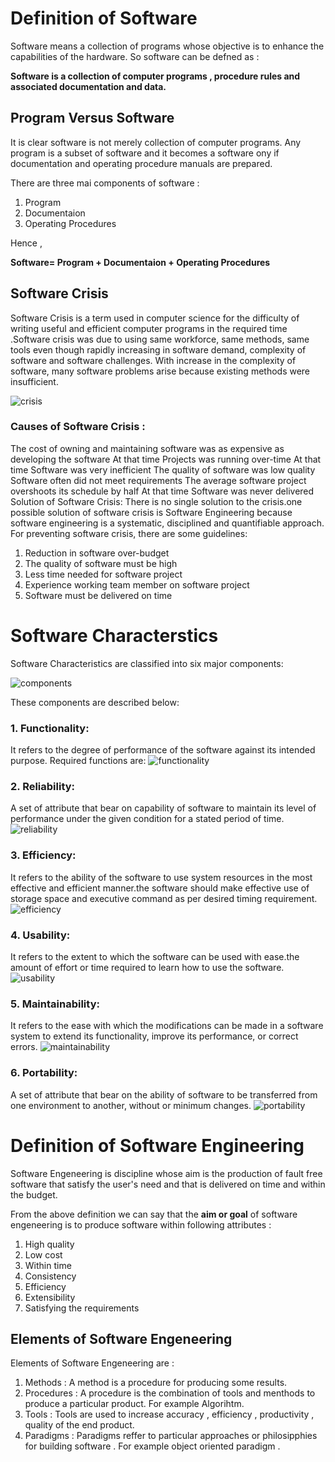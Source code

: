 #  Definition of Software

Software means a collection of programs whose objective is to enhance the capabilities of the hardware. So software can be defned  as :

**Software is a collection of computer programs , procedure rules and associated documentation and data.**

## Program Versus Software
It is clear software is not merely collection of computer programs. Any program is a subset of software and it becomes a software ony if documentation and operating procedure manuals are prepared.

There are three mai components of software :

1. Program 
2. Documentaion
3. Operating Procedures

Hence ,

**Software= Program + Documentaion + Operating Procedures**

## Software Crisis
Software Crisis is a term used in computer science for the difficulty of writing useful and efficient computer programs in the required time .Software crisis was due to using same workforce, same methods, same tools even though rapidly increasing in software demand, complexity of software and software challenges. With increase in the complexity of software, many software problems arise because existing methods were insufficient.

![crisis](https://media.geeksforgeeks.org/wp-content/uploads/20190318213021/Untitled-Diagram-35.png)

### Causes of Software Crisis :

The cost of owning and maintaining software was as expensive as developing the software
At that time Projects was running over-time
At that time Software was very inefficient
The quality of software was low quality
Software often did not meet requirements
The average software project overshoots its schedule by half
At that time Software was never delivered
Solution of Software Crisis:
There is no single solution to the crisis.one possible solution of software crisis is Software Engineering because software engineering is a systematic, disciplined and quantifiable approach. For preventing software crisis, there are some guidelines:

1. Reduction in software over-budget
2. The quality of software must be high
3. Less time needed for software project
4. Experience working team member on software project
5. Software must be delivered on time

# Software Characterstics
Software Characteristics are classified into six major components:

![components](https://media.geeksforgeeks.org/wp-content/uploads/20190321145114/Untitled-Diagram-91.png)

These components are described below:

### 1. Functionality:
It refers to the degree of performance of the software against its intended purpose.
Required functions are:
![functionality](https://media.geeksforgeeks.org/wp-content/uploads/20190321135958/Untitled-Diagram31.png)

### 2. Reliability:
A set of attribute that bear on capability of software to maintain its level of performance under the given condition for a stated period of time.
![reliability](https://media.geeksforgeeks.org/wp-content/uploads/20190321141051/Untitled-Diagram-42.png)
### 3. Efficiency:
It refers to the ability of the software to use system resources in the most effective and efficient manner.the software should make effective use of storage space and executive command as per desired timing requirement.
![efficiency](https://media.geeksforgeeks.org/wp-content/uploads/20190321141051/Untitled-Diagram-42.png)

### 4. Usability:
It refers to the extent to which the software can be used with ease.the amount of effort or time required to learn how to use the software.
![usability](https://media.geeksforgeeks.org/wp-content/uploads/20190321142138/Untitled-Diagram-61.png)

### 5. Maintainability:
It refers to the ease with which the modifications can be made in a software system to extend its functionality, improve its performance, or correct errors.
![maintainability](https://media.geeksforgeeks.org/wp-content/uploads/20190321142611/Untitled-Diagram-71.png)

### 6. Portability:
A set of attribute that bear on the ability of software to be transferred from one environment to another, without or minimum changes.
![portability](https://media.geeksforgeeks.org/wp-content/uploads/20190321143347/Untitled-Diagram-81.png)



# Definition of Software Engineering

Software Engeneering is discipline whose aim is the production of fault free software that satisfy the user's need and that is delivered on time and within the budget.

From the above definition we can say that the **aim or goal** of software engeneering is to produce software within following attributes :

1. High quality
2. Low cost
3. Within time
4. Consistency
5. Efficiency
6. Extensibility 
7. Satisfying the requirements

## Elements of Software Engeneering

Elements of Software Engeneering are :

1. Methods : A method is a procedure for producing some results.
2. Procedures : A procedure is the combination of tools and menthods to produce a particular product. For example Algorihtm.
3. Tools : Tools are used to increase 
accuracy , efficiency , productivity , quality of the end product.
4. Paradigms : Paradigms reffer to particular approaches or philosipphies for building software . For example object oriented paradigm .


       